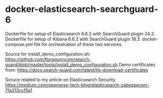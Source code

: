 # docker-elasticsearch-searchguard-6

Dockerfile for setup of Elasticsearch 6.6.2 with SearchGuard plugin 24.2.
Dockerfile for setup of Kibana 6.6.2 with SearchGuard plugin 18.3.
docker-compose.yml file for orchestration of these two services.

Source for install_demo_configuration.sh: https://github.com/floragunncom/search-guard/blob/master/tools/install_demo_configuration.sh
Demo certificates from: https://docs.search-guard.com/latest/tls-download-certificates

Soruce related to my article on Elasticsearch Security https://medium.com/openwise-tech-blog/elasticsearch-zabezpeceni-7fa313ccf5e1
